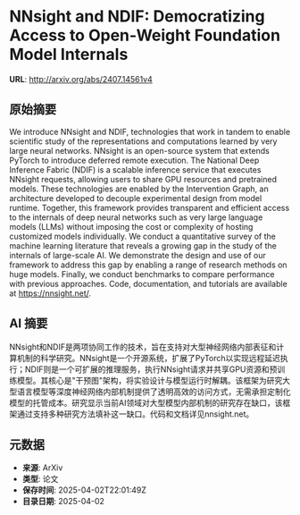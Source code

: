 # NNsight and NDIF: Democratizing Access to Open-Weight Foundation Model Internals

**URL**: http://arxiv.org/abs/2407.14561v4

## 原始摘要

We introduce NNsight and NDIF, technologies that work in tandem to enable
scientific study of the representations and computations learned by very large
neural networks. NNsight is an open-source system that extends PyTorch to
introduce deferred remote execution. The National Deep Inference Fabric (NDIF)
is a scalable inference service that executes NNsight requests, allowing users
to share GPU resources and pretrained models. These technologies are enabled by
the Intervention Graph, an architecture developed to decouple experimental
design from model runtime. Together, this framework provides transparent and
efficient access to the internals of deep neural networks such as very large
language models (LLMs) without imposing the cost or complexity of hosting
customized models individually. We conduct a quantitative survey of the machine
learning literature that reveals a growing gap in the study of the internals of
large-scale AI. We demonstrate the design and use of our framework to address
this gap by enabling a range of research methods on huge models. Finally, we
conduct benchmarks to compare performance with previous approaches.
  Code, documentation, and tutorials are available at https://nnsight.net/.


## AI 摘要

NNsight和NDIF是两项协同工作的技术，旨在支持对大型神经网络内部表征和计算机制的科学研究。NNsight是一个开源系统，扩展了PyTorch以实现远程延迟执行；NDIF则是一个可扩展的推理服务，执行NNsight请求并共享GPU资源和预训练模型。其核心是"干预图"架构，将实验设计与模型运行时解耦。该框架为研究大型语言模型等深度神经网络内部机制提供了透明高效的访问方式，无需承担定制化模型的托管成本。研究显示当前AI领域对大型模型内部机制的研究存在缺口，该框架通过支持多种研究方法填补这一缺口。代码和文档详见nnsight.net。

## 元数据

- **来源**: ArXiv
- **类型**: 论文
- **保存时间**: 2025-04-02T22:01:49Z
- **目录日期**: 2025-04-02
